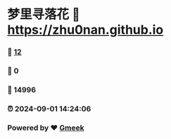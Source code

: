 # 梦里寻落花 :link: https://zhu0nan.github.io 
### :page_facing_up: [12](https://zhu0nan.github.io/tag.html) 
### :speech_balloon: 0 
### :hibiscus: 14996 
### :alarm_clock: 2024-09-01 14:24:06 
### Powered by :heart: [Gmeek](https://github.com/Meekdai/Gmeek)
